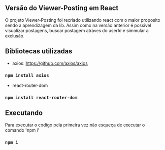 ## Versão do Viewer-Posting em React

O projeto Viewer-Posting foi recriado utilizando react com o maior proposito sendo a aprendizagem da lib. Assim como na versão anterior é possivel visualizar postagens, buscar postagem atráves do userId e simmular a exclusão.


## Bibliotecas utilizadas

 - axios: https://github.com/axios/axios
 ### `npm install axios`
 
 - react-router-dom
 ### `npm install react-router-dom`
 
 
 ## Executando
 
 Para executar o codigo pela primeira vez não esqueça de executar o comando 'npm i'
 ### `npm i`
